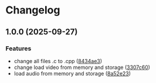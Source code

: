 # Changelog

## 1.0.0 (2025-09-27)


### Features

* change all files .c to .cpp ([8434ae3](https://github.com/CrzGames/Crzgames_RC2DCore_refacto_renderer/commit/8434ae3d9ecb3d9e7571b4b2b58b8289b7b0c1a4))
* change load video from memory and storage ([3307c60](https://github.com/CrzGames/Crzgames_RC2DCore_refacto_renderer/commit/3307c608aae4a59cd98b7d0f7c4b00b8190382a7))
* load audio from memory and storage ([8a52e23](https://github.com/CrzGames/Crzgames_RC2DCore_refacto_renderer/commit/8a52e232c6b0a6fe046cc7a78bc8681ba22a068e))

